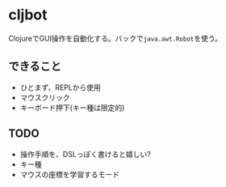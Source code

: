 # cljbot

ClojureでGUI操作を自動化する。バックで`java.awt.Robot`を使う。

## できること

- ひとまず、REPLから使用
- マウスクリック
- キーボード押下(キー種は限定的)


## TODO

- 操作手順を、DSLっぽく書けると嬉しい?
- キー種
- マウスの座標を学習するモード

